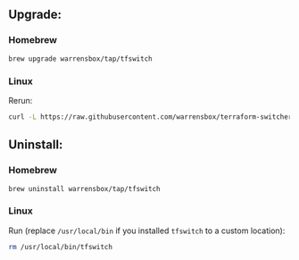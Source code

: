 ## Upgrade:

### Homebrew

```shell
brew upgrade warrensbox/tap/tfswitch
```
### Linux

Rerun:

```sh
curl -L https://raw.githubusercontent.com/warrensbox/terraform-switcher/master/install.sh | bash
```

## Uninstall:

### Homebrew

```shell
brew uninstall warrensbox/tap/tfswitch
```
### Linux

Run (replace `/usr/local/bin` if you installed `tfswitch` to a custom location):

```sh
rm /usr/local/bin/tfswitch
```